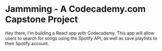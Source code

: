 # Jammming - A Codecademy.com Capstone Project

Hey there, I'm building a React app with Codecademy. This app will allow users to search for songs using the Spotify API, as well as save playlists to their Spotify account.
